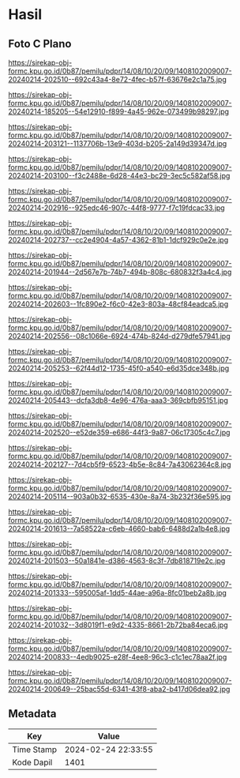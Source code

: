 # Hasil

## Foto C Plano

https://sirekap-obj-formc.kpu.go.id/0b87/pemilu/pdpr/14/08/10/20/09/1408102009007-20240214-202510--692c43a4-8e72-4fec-b57f-63676e2c1a75.jpg

https://sirekap-obj-formc.kpu.go.id/0b87/pemilu/pdpr/14/08/10/20/09/1408102009007-20240214-185205--54e12910-f899-4a45-962e-073499b98297.jpg

https://sirekap-obj-formc.kpu.go.id/0b87/pemilu/pdpr/14/08/10/20/09/1408102009007-20240214-203121--1137706b-13e9-403d-b205-2a149d39347d.jpg

https://sirekap-obj-formc.kpu.go.id/0b87/pemilu/pdpr/14/08/10/20/09/1408102009007-20240214-203100--f3c2488e-6d28-44e3-bc29-3ec5c582af58.jpg

https://sirekap-obj-formc.kpu.go.id/0b87/pemilu/pdpr/14/08/10/20/09/1408102009007-20240214-202916--925edc46-907c-44f8-9777-f7c19fdcac33.jpg

https://sirekap-obj-formc.kpu.go.id/0b87/pemilu/pdpr/14/08/10/20/09/1408102009007-20240214-202737--cc2e4904-4a57-4362-81b1-1dcf929c0e2e.jpg

https://sirekap-obj-formc.kpu.go.id/0b87/pemilu/pdpr/14/08/10/20/09/1408102009007-20240214-201944--2d567e7b-74b7-494b-808c-680832f3a4c4.jpg

https://sirekap-obj-formc.kpu.go.id/0b87/pemilu/pdpr/14/08/10/20/09/1408102009007-20240214-202603--1fc890e2-f6c0-42e3-803a-48cf84eadca5.jpg

https://sirekap-obj-formc.kpu.go.id/0b87/pemilu/pdpr/14/08/10/20/09/1408102009007-20240214-202556--08c1066e-6924-474b-824d-d279dfe57941.jpg

https://sirekap-obj-formc.kpu.go.id/0b87/pemilu/pdpr/14/08/10/20/09/1408102009007-20240214-205253--62f44d12-1735-45f0-a540-e6d35dce348b.jpg

https://sirekap-obj-formc.kpu.go.id/0b87/pemilu/pdpr/14/08/10/20/09/1408102009007-20240214-205443--dcfa3db8-4e96-476a-aaa3-369cbfb95151.jpg

https://sirekap-obj-formc.kpu.go.id/0b87/pemilu/pdpr/14/08/10/20/09/1408102009007-20240214-202520--e52de359-e686-44f3-9a87-06c17305c4c7.jpg

https://sirekap-obj-formc.kpu.go.id/0b87/pemilu/pdpr/14/08/10/20/09/1408102009007-20240214-202127--7d4cb5f9-6523-4b5e-8c84-7a43062364c8.jpg

https://sirekap-obj-formc.kpu.go.id/0b87/pemilu/pdpr/14/08/10/20/09/1408102009007-20240214-205114--903a0b32-6535-430e-8a74-3b232f36e595.jpg

https://sirekap-obj-formc.kpu.go.id/0b87/pemilu/pdpr/14/08/10/20/09/1408102009007-20240214-201613--7a58522a-c6eb-4660-bab6-6488d2a1b4e8.jpg

https://sirekap-obj-formc.kpu.go.id/0b87/pemilu/pdpr/14/08/10/20/09/1408102009007-20240214-201503--50a1841e-d386-4563-8c3f-7db818719e2c.jpg

https://sirekap-obj-formc.kpu.go.id/0b87/pemilu/pdpr/14/08/10/20/09/1408102009007-20240214-201333--595005af-1dd5-44ae-a96a-8fc01beb2a8b.jpg

https://sirekap-obj-formc.kpu.go.id/0b87/pemilu/pdpr/14/08/10/20/09/1408102009007-20240214-201032--3d8019f1-e9d2-4335-8661-2b72ba84eca6.jpg

https://sirekap-obj-formc.kpu.go.id/0b87/pemilu/pdpr/14/08/10/20/09/1408102009007-20240214-200833--4edb9025-e28f-4ee8-96c3-c1c1ec78aa2f.jpg

https://sirekap-obj-formc.kpu.go.id/0b87/pemilu/pdpr/14/08/10/20/09/1408102009007-20240214-200649--25bac55d-6341-43f8-aba2-b417d06dea92.jpg


## Metadata

| Key        | Value               |
| ---------- | ------------------- |
| Time Stamp | 2024-02-24 22:33:55 |
| Kode Dapil | 1401                |



